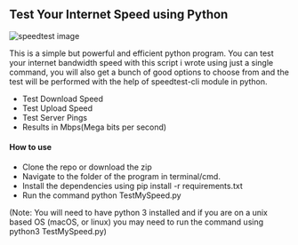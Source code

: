## Test Your Internet Speed using Python
<img src="https://b.cdnst.net/images/share-logo.png"
     alt="speedtest image"/>

This is a simple but powerful and efficient python program.
You can test your internet bandwidth speed with this script i wrote using just a single command, you will also get a bunch of good options to choose from and the test will be performed with the help of speedtest-cli module in python.

- Test Download Speed
- Test Upload Speed
- Test Server Pings
- Results in Mbps(Mega bits per second)

#### How to use

- Clone the repo or download the zip 
- Navigate to the folder of the program in terminal/cmd.
- Install the dependencies using pip install -r requirements.txt
- Run the command python TestMySpeed.py

(Note: You will need to have python 3 installed and if you are on a unix based OS (macOS, or linux) you may need to run the command using python3 TestMySpeed.py)

